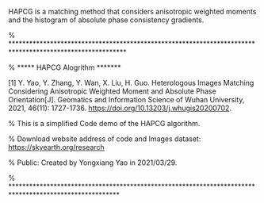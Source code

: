 HAPCG is a matching method that considers anisotropic weighted moments and the histogram of absolute phase consistency gradients.

% *********************************************************************************************************

%  ***** HAPCG Alogrithm *******

[1] Y. Yao, Y. Zhang, Y. Wan, X. Liu, H. Guo. Heterologous Images Matching Considering Anisotropic Weighted Moment and Absolute Phase Orientation[J]. Geomatics and Information Science of Wuhan University, 2021, 46(11): 1727-1736. https://doi.org/10.13203/j.whugis20200702.

%        This is a simplified Code demo of the HAPCG algorithm.

%        Download website address of code and Images dataset:    https://skyearth.org/research

%        Public: Created by Yongxiang Yao in 2021/03/29.

%  *******************************************************************************************************
